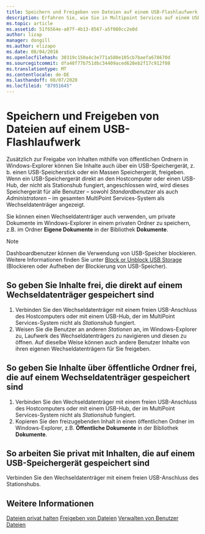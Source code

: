 ```yaml
---
title: Speichern und Freigeben von Dateien auf einem USB-Flashlaufwerk
description: Erfahren Sie, wie Sie in Multipoint Services auf einem USB-Speicherstick speichern.
ms.topic: article
ms.assetid: 51f6564e-a07f-4b13-8567-a5f080cc2e0d
author: lizap
manager: dongill
ms.author: elizapo
ms.date: 08/04/2016
ms.openlocfilehash: 30319c150a4c3e771a580e105cb7baefa678670d
ms.sourcegitcommit: dfa48f77b751dbc34409aced628eb2f17c912f08
ms.translationtype: MT
ms.contentlocale: de-DE
ms.lasthandoff: 08/07/2020
ms.locfileid: "87951645"
---
```

# <a name="save-and-share-files-on-a-usb-flash-drive"></a>Speichern und Freigeben von Dateien auf einem USB-Flashlaufwerk
Zusätzlich zur Freigabe von Inhalten mithilfe von öffentlichen Ordnern in Windows-Explorer können Sie Inhalte auch über ein USB-Speichergerät, z. b. einen USB-Speicherstick oder ein Massen Speichergerät, freigeben. Wenn ein USB-Speichergerät direkt an den Hostcomputer oder einen USB-Hub, der nicht als Stationshub fungiert, angeschlossen wird, wird dieses Speichergerät für alle Benutzer – sowohl *Standardbenutzer* als auch *Administratoren* – im gesamten MultiPoint Services-System als Wechseldatenträger angezeigt.

Sie können einen Wechseldatenträger auch verwenden, um private Dokumente im Windows-Explorer in einem privaten Ordner zu speichern, z.B. im Ordner **Eigene Dokumente** in der Bibliothek **Dokumente**.

 > [!NOTE]
 > Dashboardbenutzer können die Verwendung von USB-Speicher blockieren. Weitere Informationen finden Sie unter [Block or Unblock USB Storage](Block-or-Unblock-USB-Storage.md) (Blockieren oder Aufheben der Blockierung von USB-Speicher).

## <a name="to-share-content-that-is-stored-directly-on-a-removable-storage-device"></a>So geben Sie Inhalte frei, die direkt auf einem Wechseldatenträger gespeichert sind

1.  Verbinden Sie den Wechseldatenträger mit einem freien USB-Anschluss des Hostcomputers oder mit einem USB-Hub, der im MultiPoint Services-System nicht als *Stationshub* fungiert.
2.  Weisen Sie die Benutzer an anderen *Stationen* an, im Windows-Explorer zu, Laufwerk des Wechseldatenträgers zu navigieren und diesen zu öffnen. Auf dieselbe Weise können auch andere Benutzer Inhalte von ihren eigenen Wechseldatenträgern für Sie freigeben.

## <a name="to-share-content-that-is-stored-on-a-removable-storage-device-by-using-public-folders"></a>So geben Sie Inhalte über öffentliche Ordner frei, die auf einem Wechseldatenträger gespeichert sind

1.  Verbinden Sie den Wechseldatenträger mit einem freien USB-Anschluss des Hostcomputers oder mit einem USB-Hub, der im MultiPoint Services-System nicht als *Stationshub* fungiert.
2.  Kopieren Sie den freizugebenden Inhalt in einen öffentlichen Ordner im Windows-Explorer, z.B. **Öffentliche Dokumente** in der Bibliothek **Dokumente**.

## <a name="to-privately-work-with-content-that-is-stored-on-a-usb-storage-device"></a>So arbeiten Sie privat mit Inhalten, die auf einem USB-Speichergerät gespeichert sind

Verbinden Sie den Wechseldatenträger mit einem freien USB-Anschluss des Stationshubs.

## <a name="see-also"></a>Weitere Informationen
[Dateien privat halten](Keep-Files-Private.md) 
 [Freigeben von Dateien](Share-Files.md) 
 [Verwalten von Benutzer Dateien](Manage-User-Files.md)